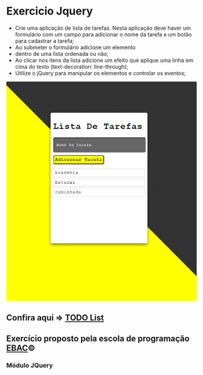 # Exercicio Jquery

- Crie uma aplicação de lista de tarefas. Nesta aplicação deve
haver um formulário com um campo para adicionar o nome da
tarefa e um botão para cadastrar a tarefa;
- Ao submeter o formulário adicione um elemento <li> dentro de
uma lista ordenada ou não;
- Ao clicar nos itens da lista adicione um efeito que aplique uma
linha em cima do texto (text-decoration: line-through);
- Utilize o jQuery para manipular os elementos e controlar os
eventos;

<img src="https://raw.githubusercontent.com/vivianezzt/TODO--list-ebac/main/img/todo-list.png">

## Confira aqui => <a href="https://viviane-todo-list-ebac.vercel.app/">TODO List</a>

## Exercício proposto pela escola de programação <a href="https://ebaconline.com.br/cursos">EBAC</a>&copy;
### Módulo JQuery

